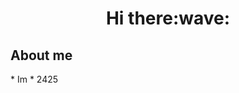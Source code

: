 <div align="center">
   <h1>
      Hi there:wave:
   </h1>
</div>
   <h2>
      About me
   </h2>
<div>
   * Im
   * 2425
</div>
